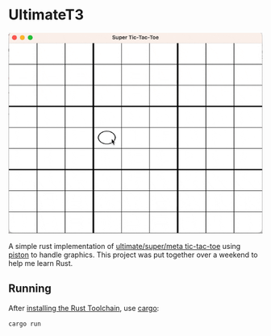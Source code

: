 # UltimateT3

![](media/sample_game.gif)

A simple rust implementation of [ultimate/super/meta tic-tac-toe](https://en.wikipedia.org/wiki/Ultimate_tic-tac-toe) using [piston](https://github.com/PistonDevelopers/piston) to handle graphics. This project was put together over a weekend to help me learn Rust.

## Running

After [installing the Rust Toolchain](https://www.rust-lang.org/tools/install), use [cargo](https://doc.rust-lang.org/cargo/index.html):

```
cargo run
```
